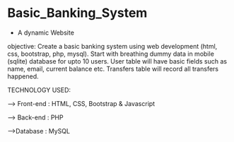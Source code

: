 # Basic_Banking_System  
- A dynamic Website


objective: 
Create a basic banking system using web development (html, css, bootstrap, php, mysql). Start with breathing dummy data in mobile (sqlite) database for upto 10 users. User table will have basic fields such as name, email, current balance etc. Transfers table will record all transfers happened.

TECHNOLOGY USED:

--> Front-end : HTML, CSS, Bootstrap & Javascript

--> Back-end : PHP

-->Database : MySQL
